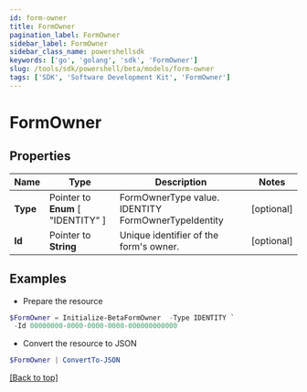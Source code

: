 ```yaml
---
id: form-owner
title: FormOwner
pagination_label: FormOwner
sidebar_label: FormOwner
sidebar_class_name: powershellsdk
keywords: ['go', 'golang', 'sdk', 'FormOwner'] 
slug: /tools/sdk/powershell/beta/models/form-owner
tags: ['SDK', 'Software Development Kit', 'FormOwner']
---
```



# FormOwner

## Properties

Name | Type | Description | Notes
------------ | ------------- | ------------- | -------------
**Type** |  Pointer to  **Enum** [  "IDENTITY" ] | FormOwnerType value. IDENTITY FormOwnerTypeIdentity | [optional] 
**Id** |  Pointer to **String** | Unique identifier of the form&#39;s owner. | [optional] 

## Examples

- Prepare the resource
```powershell
$FormOwner = Initialize-BetaFormOwner  -Type IDENTITY `
 -Id 00000000-0000-0000-0000-000000000000
```

- Convert the resource to JSON
```powershell
$FormOwner | ConvertTo-JSON
```


[[Back to top]](#) 

